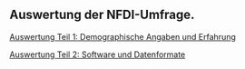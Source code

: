 ## Auswertung der NFDI-Umfrage.

[Auswertung Teil 1: Demographische Angaben und Erfahrung](https://github.com/SCSchmidt/N4Oumfrage/blob/master/docs/md/Auswertung1.md)

[Auswertung Teil 2: Software und Datenformate](https://github.com/SCSchmidt/N4Oumfrage/blob/master/docs/md/Auswertung_Software_Datenformate.md)
